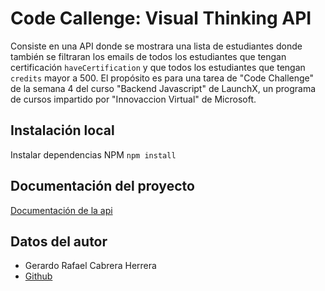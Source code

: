 # Code Callenge: Visual Thinking API

Consiste en una API donde se mostrara una lista de estudiantes donde también se filtraran los emails de todos los estudiantes que tengan certificación `haveCertification` y que todos los estudiantes que tengan `credits` mayor a 500. El propósito es para una tarea de "Code Challenge" de la semana 4 del curso "Backend Javascript" de LaunchX, un programa de cursos impartido por "Innovaccion Virtual" de Microsoft.

## Instalación local
Instalar dependencias NPM `npm install`

## Documentación del proyecto

[Documentación de la api](https://github.com/GerardoCabreraH/visual-thinking-api/blob/main/docs/documentacion-api.md)

## Datos del autor
- Gerardo Rafael Cabrera Herrera
- [Github](https://github.com/GerardoCabreraH)
